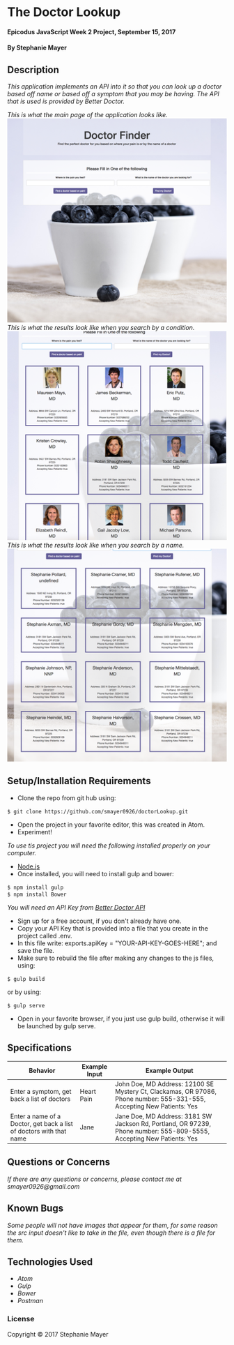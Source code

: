 # The Doctor Lookup

#### Epicodus JavaScript Week 2 Project, September 15, 2017

#### By Stephanie Mayer

## Description

_This application implements an API into it so that you can look up a doctor based off name or based off a symptom that you may be having. The API that is used is provided by Better Doctor._

_This is what the main page of the application looks like._
![Image of Main page](images/screenshot.png)
_This is what the results look like when you search by a condition._
![Looking up results](images/screenshot2.png)
_This is what the results look like when you search by a name._
![Looking up results](images/screenshot1.png)

## Setup/Installation Requirements
* Clone the repo from git hub using:
````
$ git clone https://github.com/smayer0926/doctorLookup.git
````
* Open the project in your favorite editor, this was created in Atom.
* Experiment!

_To use tis project you will need the following installed properly on your computer._
* [Node.js](https://nodejs.org/en/)
* Once installed, you will need to install gulp and bower:

````
$ npm install gulp
$ npm install Bower
````

_You will need an API Key from [Better Doctor API](https://developer.betterdoctor.com/)_

* Sign up for a free account, if you don't already have one.
* Copy your API Key that is provided into a file that you create in the project called .env.
* In this file write: exports.apiKey = "YOUR-API-KEY-GOES-HERE"; and save the file.
* Make sure to rebuild the file after making any changes to the js files, using:
````
$ gulp build
````
 or by using:
````
$ gulp serve
````
* Open in your favorite browser, if you just use gulp build, otherwise it will be launched by gulp serve.

## Specifications

| Behavior      | Example Input      | Example Output       |
| ------------- | ------------- | ------------- |
| Enter a symptom, get back a list of doctors | Heart Pain  | John Doe, MD Address: 12100 SE Mystery Ct, Clackamas, OR 97086, Phone number: 555-331-555, Accepting New Patients: Yes |
| Enter a name of a Doctor, get back a list of doctors with that name | Jane | Jane Doe, MD Address: 3181 SW Jackson Rd, Portland, OR 97239, Phone number: 555-809-5555, Accepting New Patients: Yes |

## Questions or Concerns ##
_If there are any questions or concerns, please contact me at smayer0926@gmail.com_

## Known Bugs
_Some people will not have images that appear for them, for some reason the src input doesn't like to take in the file, even though there is a file for them._

## Technologies Used

* _Atom_
* _Gulp_
* _Bower_
* _Postman_


### License

Copyright &copy; 2017 Stephanie Mayer
